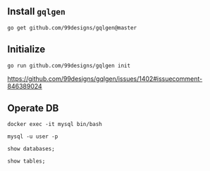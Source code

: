## Install `gqlgen`

`go get github.com/99designs/gqlgen@master`

## Initialize

`go run github.com/99designs/gqlgen init`

https://github.com/99designs/gqlgen/issues/1402#issuecomment-846389024

## Operate DB

`docker exec -it mysql bin/bash`

`mysql -u user -p`

`show databases;`

`show tables;`
